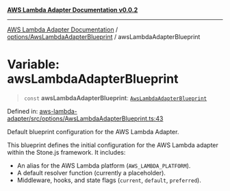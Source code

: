 [**AWS Lambda Adapter Documentation v0.0.2**](../../../README.md)

***

[AWS Lambda Adapter Documentation](../../../modules.md) / [options/AwsLambdaAdapterBlueprint](../README.md) / awsLambdaAdapterBlueprint

# Variable: awsLambdaAdapterBlueprint

> `const` **awsLambdaAdapterBlueprint**: [`AwsLambdaAdapterBlueprint`](../interfaces/AwsLambdaAdapterBlueprint.md)

Defined in: [aws-lambda-adapter/src/options/AwsLambdaAdapterBlueprint.ts:43](https://github.com/stonemjs/aws-lambda-adapter/blob/6762f5f926b4cb9643992a757595270c92f0d9ac/src/options/AwsLambdaAdapterBlueprint.ts#L43)

Default blueprint configuration for the AWS Lambda Adapter.

This blueprint defines the initial configuration for the AWS Lambda adapter
within the Stone.js framework. It includes:
- An alias for the AWS Lambda platform (`AWS_LAMBDA_PLATFORM`).
- A default resolver function (currently a placeholder).
- Middleware, hooks, and state flags (`current`, `default`, `preferred`).
